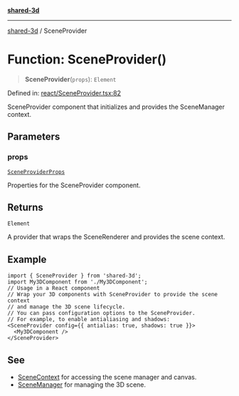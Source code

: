 [**shared-3d**](../README.md)

***

[shared-3d](../globals.md) / SceneProvider

# Function: SceneProvider()

> **SceneProvider**(`props`): `Element`

Defined in: [react/SceneProvider.tsx:82](https://github.com/ysordo/shared-3d/blob/b007a73212fa558f7ac5535b031797e40cc1b17a/src/react/SceneProvider.tsx#L82)

SceneProvider component that initializes and provides the SceneManager context.

## Parameters

### props

[`SceneProviderProps`](../interfaces/SceneProviderProps.md)

Properties for the SceneProvider component.

## Returns

`Element`

A provider that wraps the SceneRenderer and provides the scene context.

## Example

```tsx
import { SceneProvider } from 'shared-3d';
import My3DComponent from './My3DComponent';
// Usage in a React component
// Wrap your 3D components with SceneProvider to provide the scene context
// and manage the 3D scene lifecycle.
// You can pass configuration options to the SceneProvider.
// For example, to enable antialiasing and shadows:
<SceneProvider config={{ antialias: true, shadows: true }}>
  <My3DComponent />
</SceneProvider>
```

## See

 - [SceneContext](../variables/SceneContext.md) for accessing the scene manager and canvas.
 - [SceneManager](../classes/SceneManager.md) for managing the 3D scene.
